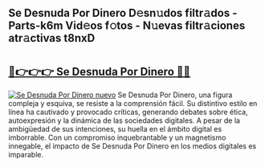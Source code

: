 ## Se Desnuda Por Dinero D𝚎sn𝚞dos filtr𝚊dos - Parts-k6m Vid𝚎os f𝚘tos - N𝚞evas filtr𝚊ciones atr𝚊ctivas t8nxD

# <h2><a href="http://mb67izf.tromn.icu/?c=Se+Desnuda+Por+Dinero">🔗👉👉👉 Se Desnuda Por Dinero 🔗🔗</a></h2>

[![Se Desnuda Por Dinero nuevo](https://i.imgur.com/pEAQMta.gif)](http://mb67izf.tromn.icu/?c=Se+Desnuda+Por+Dinero)
Se Desnuda Por Dinero, una figura compleja y esquiva, se resiste a la comprensión fácil. Su distintivo estilo en línea ha cautivado y provocado críticas, generando debates sobre ética, autoexpresión y la dinámica de las sociedades digitales. A pesar de la ambigüedad de sus intenciones, su huella en el ámbito digital es imborrable. Con un compromiso inquebrantable y un magnetismo innegable, el impacto de Se Desnuda Por Dinero en los medios digitales es imparable.
